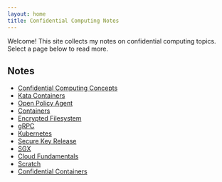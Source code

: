 ```yaml
---
layout: home
title: Confidential Computing Notes
---
```


Welcome! This site collects my notes on confidential computing topics.
Select a page below to read more.

## Notes

<ul class="notes-list">
  <li><a href="Confidential_Computing_Concepts/">Confidential Computing Concepts</a></li>
  <li><a href="Kata_Containers/">Kata Containers</a></li>
  <li><a href="Policy_Generation/">Open Policy Agent</a></li>
  <li><a href="containers/">Containers</a></li>
  <li><a href="encrypted_filesystem/">Encrypted Filesystem</a></li>
  <li><a href="grpc/">gRPC</a></li>
  <li><a href="kubernetes/">Kubernetes</a></li>
  <li><a href="secure_key_release/">Secure Key Release</a></li>
  <li><a href="sgx/">SGX</a></li>
  <li><a href="cloud_fundamentals/">Cloud Fundamentals</a></li>
  <li><a href="Scratch/">Scratch</a></li>
  <li><a href="confidential_containers/">Confidential Containers</a></li>
</ul>
